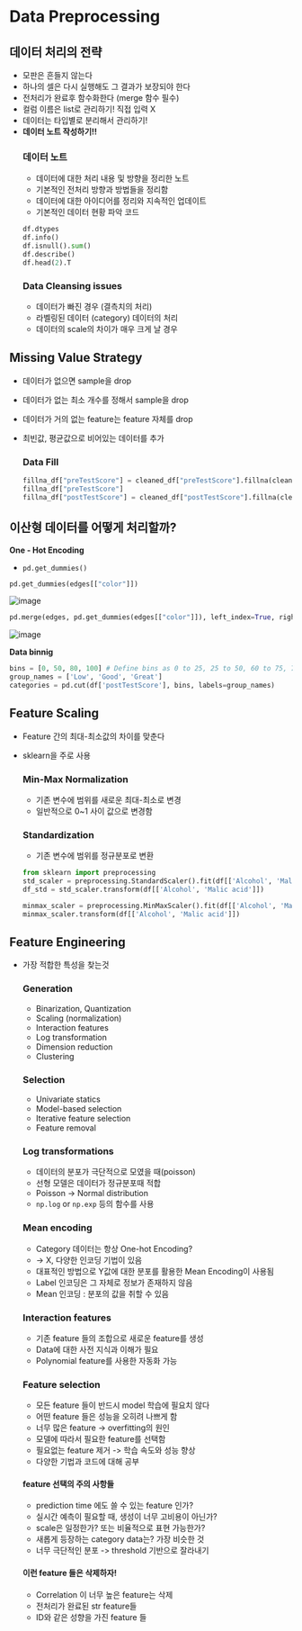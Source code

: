# Data Preprocessing
  ## 데이터 처리의 전략
  - 모판은 흔들지 않는다
  - 하나의 셀은 다시 실행해도 그 결과가 보장되야 한다
  - 전처리가 완료후 함수화한다 (merge 함수 필수)
  - 컬럼 이름은 list로 관리하기! 직접 입력 X
  - 데이터는 타입별로 분리해서 관리하기!
  - **데이터 노트 작성하기!!**
    ### 데이터 노트
    - 데이터에 대한 처리 내용 및 방향을 정리한 노트
    - 기본적인 전처리 방향과 방법들을 정리함
    - 데이터에 대한 아이디어를 정리와 지속적인 업데이트
    - 기본적인 데이터 현황 파악 코드
    ```python
    df.dtypes
    df.info()
    df.isnull().sum()
    df.describe()
    df.head(2).T
    ```
    ### Data Cleansing issues
    - 데이터가 빠진 경우 (결측치의 처리)
    - 라벨링된 데이터 (category) 데이터의 처리
    - 데이터의 scale의 차이가 매우 크게 날 경우
 
  ## Missing Value Strategy
  - 데이터가 없으면 sample을 drop
  - 데이터가 없는 최소 개수를 정해서 sample을 drop
  - 데이터가 거의 없는 feature는 feature 자체를 drop
  - 최빈값, 평균값으로 비어있는 데이터를 추가

    ### Data Fill
    ```python
    fillna_df["preTestScore"] = cleaned_df["preTestScore"].fillna(cleaned_df["preTestScore"].mean())
    fillna_df["preTestScore"]
    fillna_df["postTestScore"] = cleaned_df["postTestScore"].fillna(cleaned_df.groupby("sex")["postTestScore"].transform("mean"))
    ```
    
  ## 이산형 데이터를 어떻게 처리할까?
  **One - Hot Encoding**
  - `pd.get_dummies()`
  ```python
  pd.get_dummies(edges[["color"]])
  ```
  ![image](https://user-images.githubusercontent.com/76936390/115048525-9e5d2980-9f14-11eb-9825-81a4bbaf3369.png)
  ```python
  pd.merge(edges, pd.get_dummies(edges[["color"]]), left_index=True, right_index=True)
  ```
  ![image](https://user-images.githubusercontent.com/76936390/115048602-b2a12680-9f14-11eb-91c9-2bdbfccd1f36.png)

  **Data binnig**
  ```python
  bins = [0, 50, 80, 100] # Define bins as 0 to 25, 25 to 50, 60 to 75, 75 to 100
  group_names = ['Low', 'Good', 'Great']
  categories = pd.cut(df['postTestScore'], bins, labels=group_names)
  ```
  
  ## Feature Scaling
  - Feature 간의 최대-최소값의 차이를 맞춘다
  - sklearn을 주로 사용
    ### Min-Max Normalization
    - 기존 변수에 범위를 새로운 최대-최소로 변경
    - 일반적으로 0~1 사이 값으로 변경함
    
    ### Standardization 
    - 기존 변수에 범위를 정규분포로 변환
    
    
    ```python
    from sklearn import preprocessing
    std_scaler = preprocessing.StandardScaler().fit(df[['Alcohol', 'Malic acid']])
    df_std = std_scaler.transform(df[['Alcohol', 'Malic acid']])
    
    minmax_scaler = preprocessing.MinMaxScaler().fit(df[['Alcohol', 'Malic acid']])
    minmax_scaler.transform(df[['Alcohol', 'Malic acid']])
    ```
  ## Feature Engineering
  - 가장 적합한 특성을 찾는것
    ### Generation
    - Binarization, Quantization
    - Scaling (normalization)
    - Interaction features
    - Log transformation
    - Dimension reduction
    - Clustering
    
    ### Selection
    - Univariate statics
    - Model-based selection
    - Iterative feature selection
    - Feature removal

    ### Log transformations
    - 데이터의 분포가 극단적으로 모였을 때(poisson)
    - 선형 모델은 데이터가 정규분포때 적합
    - Poisson -> Normal distribution
    - `np.log` or `np.exp` 등의 함수를 사용
    
    ### Mean encoding
    - Category 데이터는 항상 One-hot Encoding?
    - -> X, 다양한 인코딩 기법이 있음
    - 대표적인 방법으로 Y값에 대한 분포를 활용한 Mean Encoding이 사용됨
    - Label 인코딩은 그 자체로 정보가 존재하지 않음
    - Mean 인코딩 : 분포의 값을 취할 수 있음
    
    ### Interaction features
    - 기존 feature 들의 조합으로 새로운 feature를 생성
    - Data에 대한 사전 지식과 이해가 필요
    - Polynomial feature를 사용한 자동화 가능 
    
    ### Feature selection
    - 모든 feature 들이 반드시 model 학습에 필요치 않다
    - 어떤 feature 들은 성능을 오히려 나쁘게 함
    - 너무 많은 feature -> overfitting의 원인
    - 모델에 따라서 필요한 feature를 선택함
    - 필요없는 feature 제거 -> 학습 속도와 성능 향상
    - 다양한 기법과 코드에 대해 공부
    
    #### feature 선택의 주의 사항들
    - prediction time 에도 쓸 수 있는 feature 인가?
    - 실시간 예측이 필요할 때, 생성이 너무 고비용이 아닌가?
    - scale은 일정한가? 또는 비율적으로 표현 가능한가?
    - 새롭게 등장하는 category data는? 가장 비슷한 것
    - 너무 극단적인 분포 -> threshold 기반으로 잘라내기
    
    #### 이런 feature 들은 삭제하자!
    - Correlation 이 너무 높은 feature는 삭제
    - 전처리가 완료된 str feature들
    - ID와 같은 성향을 가진 feature 들
